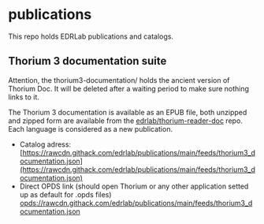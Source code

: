 # publications

This repo holds EDRLab publications and catalogs. 

## Thorium 3 documentation suite

Attention, the thorium3-documentation/ holds the ancient version of Thorium Doc. It will be deleted after a waiting period to make sure nothing links to it.

The Thorium 3 documentation is available as an EPUB file, both unzipped and zipped form are available from the [edrlab/thorium-reader-doc](https://github.com/edrlab/thorium-reader-doc) repo. Each language is considered as a new publication. 

* Catalog adress: [https://rawcdn.githack.com/edrlab/publications/main/feeds/thorium3_documentation.json](https://rawcdn.githack.com/edrlab/publications/main/feeds/thorium3_documentation.json)
* Direct OPDS link (should open Thorium or any other application setted up as default for .opds files) [opds://rawcdn.githack.com/edrlab/publications/main/feeds/thorium3_documentation.json](opds://rawcdn.githack.com/edrlab/publications/main/feeds/thorium3_documentation.json)
